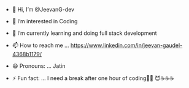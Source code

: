 - 👋 Hi, I’m @JeevanG-dev
- 👀 I’m interested in Coding
- 🌱 I’m currently  learning and doing full stack development 

- 📫 How to reach me ... https://www.linkedin.com/in/jeevan-gaudel-4368b1179/
- 😄 Pronouns: ... Jatin
- ⚡ Fun fact: ... I need a break after one hour of coding😬😬   😈☕️☕️☕️

<!---
JeevanG-dev/JeevanG-dev is a ✨ special ✨ repository because its `README.md` (this file) appears on your GitHub profile.
You can click the Preview link to take a look at your changes.
--->
